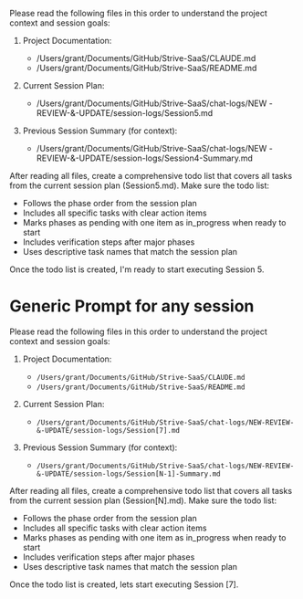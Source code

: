 Please read the following files in this order to understand
  the project context and session goals:

  1. Project Documentation:
     - /Users/grant/Documents/GitHub/Strive-SaaS/CLAUDE.md
     - /Users/grant/Documents/GitHub/Strive-SaaS/README.md

  2. Current Session Plan:
     - /Users/grant/Documents/GitHub/Strive-SaaS/chat-logs/NEW
  -REVIEW-&-UPDATE/session-logs/Session5.md

  3. Previous Session Summary (for context):
     - /Users/grant/Documents/GitHub/Strive-SaaS/chat-logs/NEW
  -REVIEW-&-UPDATE/session-logs/Session4-Summary.md

  After reading all files, create a comprehensive todo list
  that covers all tasks from the current session plan
  (Session5.md). Make sure the todo list:
  - Follows the phase order from the session plan
  - Includes all specific tasks with clear action items
  - Marks phases as pending with one item as in_progress when 
  ready to start
  - Includes verification steps after major phases
  - Uses descriptive task names that match the session plan

  Once the todo list is created, I'm ready to start executing 
  Session 5.


  # Generic Prompt for any session #

  Please read the following files in this order to understand
  the project context and session goals:

  1. Project Documentation:
     - `/Users/grant/Documents/GitHub/Strive-SaaS/CLAUDE.md`
     - `/Users/grant/Documents/GitHub/Strive-SaaS/README.md`

  2. Current Session Plan:
     - `/Users/grant/Documents/GitHub/Strive-SaaS/chat-logs/NEW-REVIEW-&-UPDATE/session-logs/Session[7].md`

  3. Previous Session Summary (for context):
     - `/Users/grant/Documents/GitHub/Strive-SaaS/chat-logs/NEW-REVIEW-&-UPDATE/session-logs/Session[N-1]-Summary.md`

  After reading all files, create a comprehensive todo list
  that covers all tasks from the current session plan
  (Session[N].md). Make sure the todo list:
  - Follows the phase order from the session plan
  - Includes all specific tasks with clear action items
  - Marks phases as pending with one item as in_progress when 
  ready to start
  - Includes verification steps after major phases
  - Uses descriptive task names that match the session plan

  Once the todo list is created, lets start executing 
  Session [7].
